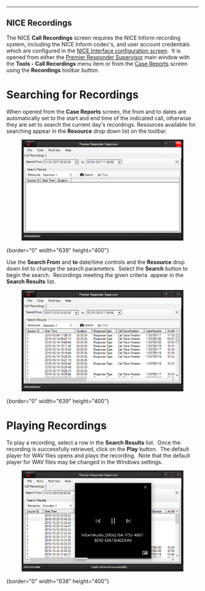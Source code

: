   ---------------------
  **NICE Recordings**
  ---------------------

The NICE **Call Recordings** screen requires the NICE Inform recording
system, including the NICE Inform codec\'s, and user account credentials
which are configured in the [NICE Interface configuration
screen](NICE%20Interface%20Settings.htm).  It is opened from either the
[Premier Responder Supervisor](911Adviser%20Supervisor.htm) main window
with the **Tools - Call Recordings** menu item or from the [Case
Reports](Case%20Reports.htm) screen using the **Recordings** toolbar
button.

# Searching for Recordings

When opened from the **Case Reports** screen, the from and to dates are
automatically set to the start and end time of the indicated call,
otherwise they are set to search the current day\'s recordings.
Resources available for searching appear in the **Resource** drop down
list on the toolbar.

<figure><img src=".gitbook/assets/NICE Recordings_files/image001.PNG" alt=""><figcaption></figcaption></figure>{border="0" width="639"
height="400"}

Use the **Search From** and **to** date/time controls and the
**Resource** drop down list to change the search parameters.  Select the
**Search** button to begin the search.  Recordings meeting the given
criteria  appear in the **Search Results** list.

<figure><img src=".gitbook/assets/NICE Recordings_files/image002.PNG" alt=""><figcaption></figcaption></figure>{border="0" width="639"
height="400"}

# Playing Recordings

To play a recording, select a row in the **Search Results** list.  Once
the recording is successfully retrieved, click on the **Play** button. 
The default player for WAV files opens and plays the recording.  Note
that the default player for WAV files may be changed in the Windows
settings.

<figure><img src=".gitbook/assets/NICE Recordings_files/image003.PNG" alt=""><figcaption></figcaption></figure>{border="0" width="638"
height="400"}
